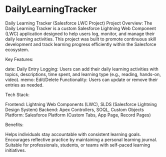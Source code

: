 # DailyLearningTracker
Daily Learning Tracker (Salesforce LWC Project)
Project Overview:
 The Daily Learning Tracker is a custom Salesforce Lightning Web Component (LWC) application designed to help users log, monitor, and manage their daily learning activities. This project was built to promote continuous skill development and track learning progress efficiently within the Salesforce ecosystem.

Key Features:
   
   date: Daily Entry Logging: Users can add their daily learning activities with topics, descriptions, time spent, and learning type (e.g., reading, hands-on, video).
   memo: Edit/Delete Functionality: Users can update or remove their entries as needed.

Tech Stack:

   Frontend: Lightning Web Components (LWC), SLDS (Salesforce Lightning Design System)
   Backend: Apex Controllers, SOQL, Custom Objects
   Platform: Salesforce Platform (Custom Tabs, App Page, Record Pages)

Benefits:

  Helps individuals stay accountable with consistent learning goals.
  Encourages reflective practice by maintaining a personal learning journal.
  Suitable for professionals, students, or teams with self-paced learning initiatives.
